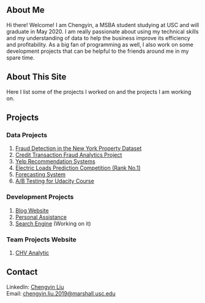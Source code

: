 <!-- Google Tag Manager -->
<script>(function(w,d,s,l,i){w[l]=w[l]||[];w[l].push({'gtm.start':
new Date().getTime(),event:'gtm.js'});var f=d.getElementsByTagName(s)[0],
j=d.createElement(s),dl=l!='dataLayer'?'&l='+l:'';j.async=true;j.src=
'https://www.googletagmanager.com/gtm.js?id='+i+dl;f.parentNode.insertBefore(j,f);
})(window,document,'script','dataLayer','GTM-N7LWTJX');</script>
<!-- End Google Tag Manager -->

## About Me

Hi there! Welcome! I am Chengyin, a MSBA student studying at USC and will graduate in May 2020. I am really passionate about using my technical skills and my understanding of data to help the business improve its efficiency and profitability. As a big fan of programming as well, I also work on some development projects that can be helpful to the friends around me in my spare time. 

## About This Site

Here I list some of the projects I worked on and the projects I am working on.

## Projects

### Data Projects
1. [Fraud Detection in the New York Property Dataset](https://github.com/lynkeib/WebProjects/tree/master/NY%20Property) 
2. [Credit Transaction Fraud Analytics Project](https://github.com/lynkeib/WebProjects/tree/master/Credit%20Card%20Fraud%20Detection)
3. [Yelp Recommendation Systems](https://github.com/lynkeib/WebProjects/tree/master/Recommendation%20System)
4. [Electric Loads Prediction Competition (Rank No.1)](https://github.com/lynkeib/WebProjects/tree/master/Time%20Series%20Competition)
5. [Forecasting System](https://github.com/lynkeib/WebProjects/tree/master/Forecasting%20System) 
6. [A/B Testing for Udacity Course](https://github.com/lynkeib/WebProjects/tree/master/AB%20Testing%20for%20Udacity%20Course)

### Development Projects
1. [Blog Website](https://github.com/lynkeib/WebProjects/tree/master/MyBlog/blog)
2. [Personal Assistance](https://github.com/lynkeib/WeChatProjects) 
3. [Search Engine](https://github.com/lynkeib/SearchEngine) (Working on it)

### Team Projects Website
1. [CHV Analytic ](https://www.chvanalytics.com)

## Contact

LinkedIn: [Chengyin Liu](www.linkedin.com/in/chengyinliu458)  
Email: [chengyin.liu.2019@marshall.usc.edu](chengyin.liu.2019@marshall.usc.edu)

